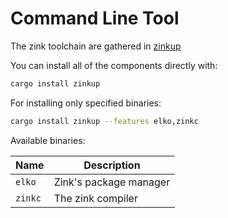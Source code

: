 # Command Line Tool

The zink toolchain are gathered in [zinkup][zinkup]

You can install all of the components directly with:

```bash
cargo install zinkup
```

For installing only specified binaries:

```bash
cargo install zinkup --features elko,zinkc
```

Available binaries:

| Name    | Description             |
| ------- | ----------------------- |
| `elko`  | Zink\'s package manager |
| `zinkc` | The zink compiler       |

[zinkup]: https://crates.io/crates/zinkup
